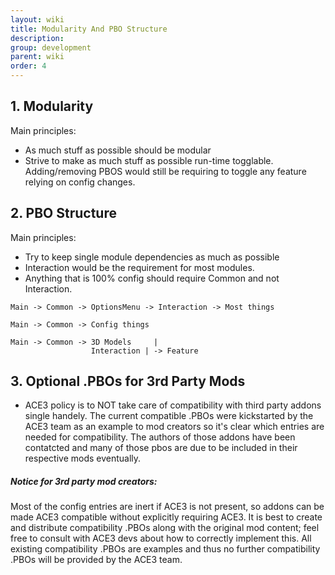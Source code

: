 ```yaml
---
layout: wiki
title: Modularity And PBO Structure
description: 
group: development
parent: wiki
order: 4
---
```


## 1. Modularity

Main principles:
- As much stuff as possible should be modular
- Strive to make as much stuff as possible run-time togglable. Adding/removing PBOS would still be requiring to toggle any feature relying on config changes.

## 2. PBO Structure

Main principles:

- Try to keep single module dependencies as much as possible
- Interaction would be the requirement for most modules.
- Anything that is 100% config should require Common and not Interaction.

```
Main -> Common -> OptionsMenu -> Interaction -> Most things

Main -> Common -> Config things

Main -> Common -> 3D Models     |
                  Interaction | -> Feature
```

## 3. Optional .PBOs for 3rd Party Mods

- ACE3 policy is to NOT take care of compatibility with third party addons single handely. The current compatible .PBOs were kickstarted by the ACE3 team as an example to mod creators so it's clear which entries are needed for compatibility. The authors of those addons have been contatcted and many of those pbos are due to be included in their respective mods eventually.

<div class="panel callout">
    <h5>Notice for 3rd party mod creators:</h5>
    <p>Most of the config entries are inert if ACE3 is not present, so addons can be made ACE3 compatible without explicitly requiring ACE3. It is best to create and distribute compatibility .PBOs along with the original mod content; feel free to consult with ACE3 devs about how to correctly implement this. All existing compatibility .PBOs are examples and thus no further compatibility .PBOs will be provided by the ACE3 team.</p>
</div>


